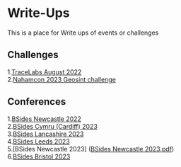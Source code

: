 # Write-Ups
This is a place for Write ups of events or challenges 

## Challenges
1.[TraceLabs August 2022](https://github.com/AnguaSec/Write-Ups/blob/main/Tracelabs%20August%202022.pdf)\
2.[Nahamcon 2023 Geosint challenge]( https://github.com/AnguaSec/Write-Ups/blob/main/NahamCon%20Geosint%20Challenge%20Write%20Up.pdf)


## Conferences

1.[BSides Newcastle 2022](https://github.com/AnguaSec/Write-Ups/blob/main/Newcastle%20Bsides%20Sept%202022.pdf)\
2.[BSides Cymru (Cardiff) 2023]( https://github.com/AnguaSec/Write-Ups/blob/main/Bsides%20Cymru%202023.pdf)\
3.[BSides Lancashire 2023]( https://github.com/AnguaSec/Write-Ups/blob/main/Bsides%20Lancashire%202023.pdf)\
4.[BSides Leeds 2023](https://github.com/AnguaSec/Write-Ups/blob/main/Bsides%20Leeds%202023.pdf)\
5.[BSides Newcastle 2023] ([BSides Newcastle 2023.pdf](https://github.com/AnguaSec/Write-Ups/blob/main/BSides%20Newcastle%202023.pdf))\
6.[BSides Bristol 2023](https://github.com/AnguaSec/Write-Ups/blob/main/Bsides%20Bristol%202023.pdf)


